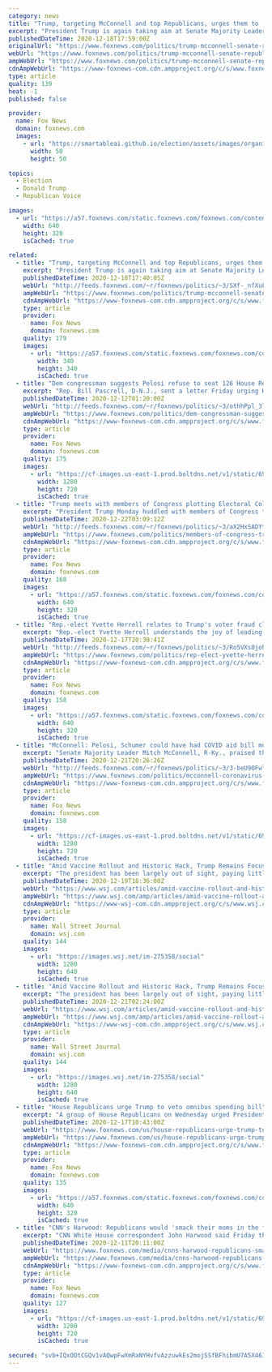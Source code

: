 ```yaml
---
category: news
title: "Trump, targeting McConnell and top Republicans, urges them to 'get tougher' in election fight"
excerpt: "President Trump is again taking aim at Senate Majority Leader Mitch McConnell after the top Republican and Trump ally earlier this week recognized President-elect Joe Biden's White House victory."
publishedDateTime: 2020-12-18T17:59:00Z
originalUrl: "https://www.foxnews.com/politics/trump-mcconnell-senate-republicans-get-tougher-election-fight"
webUrl: "https://www.foxnews.com/politics/trump-mcconnell-senate-republicans-get-tougher-election-fight"
ampWebUrl: "https://www.foxnews.com/politics/trump-mcconnell-senate-republicans-get-tougher-election-fight.amp"
cdnAmpWebUrl: "https://www-foxnews-com.cdn.ampproject.org/c/s/www.foxnews.com/politics/trump-mcconnell-senate-republicans-get-tougher-election-fight.amp"
type: article
quality: 139
heat: -1
published: false

provider:
  name: Fox News
  domain: foxnews.com
  images:
    - url: "https://smartableai.github.io/election/assets/images/organizations/foxnews.com-50x50.jpg"
      width: 50
      height: 50

topics:
  - Election
  - Donald Trump
  - Republican Voice

images:
  - url: "https://a57.foxnews.com/static.foxnews.com/foxnews.com/content/uploads/2020/12/640/320/AP20350731665251.jpg?ve=1&tl=1"
    width: 640
    height: 320
    isCached: true

related:
  - title: "Trump, targeting McConnell and top Republicans, urges them to 'get tougher' in election fight"
    excerpt: "President Trump is again taking aim at Senate Majority Leader Mitch McConnell after the top Republican and Trump ally earlier this week recognized President-elect Joe Biden's White House victory."
    publishedDateTime: 2020-12-18T17:40:05Z
    webUrl: "http://feeds.foxnews.com/~r/foxnews/politics/~3/SXf-_nfXuLg/trump-mcconnell-senate-republicans-get-tougher-election-fight"
    ampWebUrl: "https://www.foxnews.com/politics/trump-mcconnell-senate-republicans-get-tougher-election-fight.amp"
    cdnAmpWebUrl: "https://www-foxnews-com.cdn.ampproject.org/c/s/www.foxnews.com/politics/trump-mcconnell-senate-republicans-get-tougher-election-fight.amp"
    type: article
    provider:
      name: Fox News
      domain: foxnews.com
    quality: 179
    images:
      - url: "https://a57.foxnews.com/static.foxnews.com/foxnews.com/content/uploads/2019/03/340/340/PaulSteinhauser.jpg?ve=1&tl=1"
        width: 340
        height: 340
        isCached: true
  - title: "Dem congressman suggests Pelosi refuse to seat 126 House Republicans backing Trump’s election lawsuit"
    excerpt: "Rep. Bill Pascrell, D-N.J., sent a letter Friday urging House Speaker Nancy Pelosi, D-Calif., to consider blocking more than 100 Republican lawmakers from taking office because of their support for President Trump's lawsuit challenging the 2020 election results."
    publishedDateTime: 2020-12-12T01:20:00Z
    webUrl: "http://feeds.foxnews.com/~r/foxnews/politics/~3/othhPpl_3lc/dem-congressman-suggests-pelosi-refuse-to-seat-126-house-republicans-backing-trumps-election-lawsuit"
    ampWebUrl: "https://www.foxnews.com/politics/dem-congressman-suggests-pelosi-refuse-to-seat-126-house-republicans-backing-trumps-election-lawsuit.amp"
    cdnAmpWebUrl: "https://www-foxnews-com.cdn.ampproject.org/c/s/www.foxnews.com/politics/dem-congressman-suggests-pelosi-refuse-to-seat-126-house-republicans-backing-trumps-election-lawsuit.amp"
    type: article
    provider:
      name: Fox News
      domain: foxnews.com
    quality: 175
    images:
      - url: "https://cf-images.us-east-1.prod.boltdns.net/v1/static/694940094001/be49e1af-bdeb-4c95-92ae-d90b8af1ee9a/b851ccf8-5175-45cc-89b2-9f6946360c14/1280x720/match/image.jpg"
        width: 1280
        height: 720
        isCached: true
  - title: "Trump meets with members of Congress plotting Electoral College objections on Jan. 6"
    excerpt: "President Trump Monday huddled with members of Congress to discuss plans to object to President-elect Joe Biden's Electoral College win and to force a debate on allegations of voter fraud."
    publishedDateTime: 2020-12-22T03:09:12Z
    webUrl: "http://feeds.foxnews.com/~r/foxnews/politics/~3/aX2HxSADYtY/members-of-congress-trump-electoral-college-objections-on-jan-6"
    ampWebUrl: "https://www.foxnews.com/politics/members-of-congress-trump-electoral-college-objections-on-jan-6.amp"
    cdnAmpWebUrl: "https://www-foxnews-com.cdn.ampproject.org/c/s/www.foxnews.com/politics/members-of-congress-trump-electoral-college-objections-on-jan-6.amp"
    type: article
    provider:
      name: Fox News
      domain: foxnews.com
    quality: 168
    images:
      - url: "https://a57.foxnews.com/static.foxnews.com/foxnews.com/content/uploads/2020/06/640/320/5c7cdfe5-Marjorie-Taylor-Greene-FACEBOOK.jpg?ve=1&tl=1"
        width: 640
        height: 320
        isCached: true
  - title: "Rep.-elect Yvette Herrell relates to Trump's voter fraud claims: 'I know exactly what he's going through'"
    excerpt: "Rep.-elect Yvette Herrell understands the joy of leading on election night and then the sinking feeling of having that advantage slowly erased as mail-in ballots are counted."
    publishedDateTime: 2020-12-17T20:38:41Z
    webUrl: "http://feeds.foxnews.com/~r/foxnews/politics/~3/Ro5VXs0johg/rep-elect-yvette-herrell-trump-voter-fraud-claims"
    ampWebUrl: "https://www.foxnews.com/politics/rep-elect-yvette-herrell-trump-voter-fraud-claims.amp"
    cdnAmpWebUrl: "https://www-foxnews-com.cdn.ampproject.org/c/s/www.foxnews.com/politics/rep-elect-yvette-herrell-trump-voter-fraud-claims.amp"
    type: article
    provider:
      name: Fox News
      domain: foxnews.com
    quality: 158
    images:
      - url: "https://a57.foxnews.com/static.foxnews.com/foxnews.com/content/uploads/2020/12/640/320/Yvette-Herrell-AP.jpg?ve=1&tl=1"
        width: 640
        height: 320
        isCached: true
  - title: "McConnell: Pelosi, Schumer could have had COVID aid bill months ago, but wanted to damage Trump campaign"
    excerpt: "Senate Majority Leader Mitch McConnell, R-Ky., praised the coronavirus stimulus bill that's poised to pass Congress Monday after months of stalled negotiations, but added that Democrats could have had the same deal months ago had they not prioritized damaging President Trump's reelection hopes."
    publishedDateTime: 2020-12-21T20:26:26Z
    webUrl: "http://feeds.foxnews.com/~r/foxnews/politics/~3/3-beU90FwlY/mcconnell-coronavirus-aid-bill-pelosi-schumer-election"
    ampWebUrl: "https://www.foxnews.com/politics/mcconnell-coronavirus-aid-bill-pelosi-schumer-election.amp"
    cdnAmpWebUrl: "https://www-foxnews-com.cdn.ampproject.org/c/s/www.foxnews.com/politics/mcconnell-coronavirus-aid-bill-pelosi-schumer-election.amp"
    type: article
    provider:
      name: Fox News
      domain: foxnews.com
    quality: 158
    images:
      - url: "https://cf-images.us-east-1.prod.boltdns.net/v1/static/694940094001/4075735f-49a6-4cdc-891c-07958e64eca1/f8e5afac-7cf8-49c2-8e7a-12643376b67d/1280x720/match/image.jpg"
        width: 1280
        height: 720
        isCached: true
  - title: "Amid Vaccine Rollout and Historic Hack, Trump Remains Focused on Reversing Election"
    excerpt: "The president has been largely out of sight, paying little public attention to any events other than his efforts to overturn Joe Biden’s victory."
    publishedDateTime: 2020-12-19T18:36:00Z
    webUrl: "https://www.wsj.com/articles/amid-vaccine-rollout-and-historic-hack-trump-remains-focused-on-reversing-election-11608401545"
    ampWebUrl: "https://www.wsj.com/amp/articles/amid-vaccine-rollout-and-historic-hack-trump-remains-focused-on-reversing-election-11608401545"
    cdnAmpWebUrl: "https://www-wsj-com.cdn.ampproject.org/c/s/www.wsj.com/amp/articles/amid-vaccine-rollout-and-historic-hack-trump-remains-focused-on-reversing-election-11608401545"
    type: article
    provider:
      name: Wall Street Journal
      domain: wsj.com
    quality: 144
    images:
      - url: "https://images.wsj.net/im-275358/social"
        width: 1280
        height: 640
        isCached: true
  - title: "Amid Vaccine Rollout and Historic Hack, Trump Remains Focused on Reversing Election"
    excerpt: "The president has been largely out of sight, paying little public attention to any events other than his efforts to overturn Joe Biden’s victory."
    publishedDateTime: 2020-12-21T02:24:00Z
    webUrl: "https://www.wsj.com/articles/amid-vaccine-rollout-and-historic-hack-trump-remains-focused-on-reversing-election-11608401545?mod=newsviewer_click"
    ampWebUrl: "https://www.wsj.com/amp/articles/amid-vaccine-rollout-and-historic-hack-trump-remains-focused-on-reversing-election-11608401545"
    cdnAmpWebUrl: "https://www-wsj-com.cdn.ampproject.org/c/s/www.wsj.com/amp/articles/amid-vaccine-rollout-and-historic-hack-trump-remains-focused-on-reversing-election-11608401545"
    type: article
    provider:
      name: Wall Street Journal
      domain: wsj.com
    quality: 144
    images:
      - url: "https://images.wsj.net/im-275358/social"
        width: 1280
        height: 640
        isCached: true
  - title: "House Republicans urge Trump to veto omnibus spending bill"
    excerpt: "A group of House Republicans on Wednesday urged President Trump to veto an approximately $1.4 trillion omnibus spending bill being negotiated in Congress, describing it as an example of \"swamp politics\" in Washington D."
    publishedDateTime: 2020-12-17T10:43:00Z
    webUrl: "https://www.foxnews.com/us/house-republicans-urge-trump-to-veto-omnibus-spending-bill"
    ampWebUrl: "https://www.foxnews.com/us/house-republicans-urge-trump-to-veto-omnibus-spending-bill.amp"
    cdnAmpWebUrl: "https://www-foxnews-com.cdn.ampproject.org/c/s/www.foxnews.com/us/house-republicans-urge-trump-to-veto-omnibus-spending-bill.amp"
    type: article
    provider:
      name: Fox News
      domain: foxnews.com
    quality: 135
    images:
      - url: "https://a57.foxnews.com/static.foxnews.com/foxnews.com/content/uploads/2020/12/640/320/Donald-Trump-1.jpg?ve=1&tl=1"
        width: 640
        height: 320
        isCached: true
  - title: "CNN's Harwood: Republicans would 'smack their moms in the face' to please Donald Trump"
    excerpt: "CNN White House correspondent John Harwood said Friday that Republican members of Congress would hit their own mothers if President Trump wanted."
    publishedDateTime: 2020-12-11T20:11:00Z
    webUrl: "https://www.foxnews.com/media/cnns-harwood-republicans-smack-mothers-please-trump"
    ampWebUrl: "https://www.foxnews.com/media/cnns-harwood-republicans-smack-mothers-please-trump.amp"
    cdnAmpWebUrl: "https://www-foxnews-com.cdn.ampproject.org/c/s/www.foxnews.com/media/cnns-harwood-republicans-smack-mothers-please-trump.amp"
    type: article
    provider:
      name: Fox News
      domain: foxnews.com
    quality: 127
    images:
      - url: "https://cf-images.us-east-1.prod.boltdns.net/v1/static/694940094001/22c8df7a-eaf0-44ed-a011-63755a0a2217/95f0028d-74bf-4110-98a2-0fcbbc174d75/1280x720/match/image.jpg"
        width: 1280
        height: 720
        isCached: true

secured: "svb+IQxODtCGQv1vAQwpFwXmRaNYHvfvAzzuwkEs2mojSSfBFhibmU7A5X461hLRlAMVXRTYm0ldhmdG9f8g5ksosLhOFH5S59xOLur3zXBOC8oQ3kQTfN4dXOjFnI7c+w16+7hMttd6xAhEbPOCUA+zvlrvBg9j2NeAYMRaboWzStteNkAzhax1ASqqrOdCRNb/idSVhcdfvJVjDUw2S+ThnrueEoMq+4CksynxLepHRygYAZEP855KZoGt0qdcQZy6/Ep0lIo5IL3UDDouKYaVV8gc5Zg7rGVb0CfhpzDJnUwaXjjGXvc11oRE+8GjQCES68lDTQaxus1KckafWbXhRhk3+FtbIrfOxlXIz4I=;ZYtV8D5YzAnYphMZ/hOhgA=="
---
```


